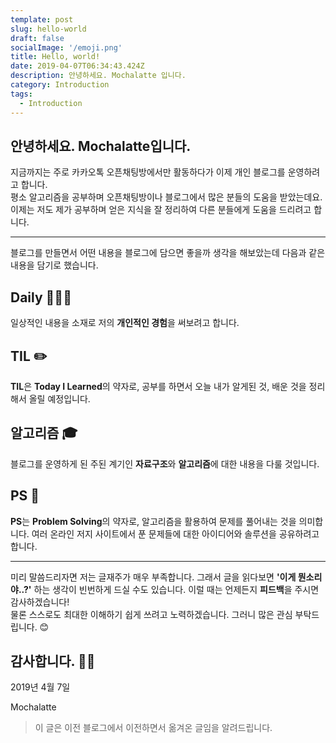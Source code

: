 ```yaml
---
template: post
slug: hello-world
draft: false
socialImage: '/emoji.png'
title: Hello, world!
date: 2019-04-07T06:34:43.424Z
description: 안녕하세요. Mochalatte 입니다.
category: Introduction
tags:
  - Introduction
---
```

안녕하세요. **Mochalatte**입니다.
---
지금까지는 주로 카카오톡 오픈채팅방에서만 활동하다가 이제 개인 블로그를 운영하려고 합니다. \
평소 알고리즘을 공부하며 오픈채팅방이나 블로그에서 많은 분들의 도움을 받았는데요. \
이제는 저도 제가 공부하며 얻은 지식을 잘 정리하여 다른 분들에게 도움을 드리려고 합니다.

---

블로그를 만들면서 어떤 내용을 블로그에 담으면 좋을까 생각을 해보았는데 다음과 같은 내용을 담기로 했습니다.

## Daily 👨🏻‍💻
  일상적인 내용을 소재로 저의 **개인적인 경험**을 써보려고 합니다.

## TIL ✏️
  **TIL**은 **Today I Learned**의 약자로, 공부를 하면서 오늘 내가 알게된 것, 배운 것을 정리해서 올릴 예정입니다.

## 알고리즘 🎓
  블로그를 운영하게 된 주된 계기인 **자료구조**와 **알고리즘**에 대한 내용을 다룰 것입니다.

## PS 🤔
  **PS**는 **Problem Solving**의 약자로, 알고리즘을 활용하여 문제를 풀어내는 것을 의미합니다. 여러 온라인 저지 사이트에서 푼 문제들에 대한 아이디어와 솔루션을 공유하려고 합니다.

---

미리 말씀드리자면 저는 글재주가 매우 부족합니다. 그래서 글을 읽다보면 **'이게 뭔소리야..?'** 하는 생각이 빈번하게 드실 수도 있습니다. 이럴 때는 언제든지 **피드백**을 주시면 감사하겠습니다! \
물론 스스로도 최대한 이해하기 쉽게 쓰려고 노력하겠습니다. 그러니 많은 관심 부탁드립니다. 😊

감사합니다. 🙇🏻‍
---

2019년 4월 7일

Mochalatte

> 이 글은 이전 블로그에서 이전하면서 옮겨온 글임을 알려드립니다.


